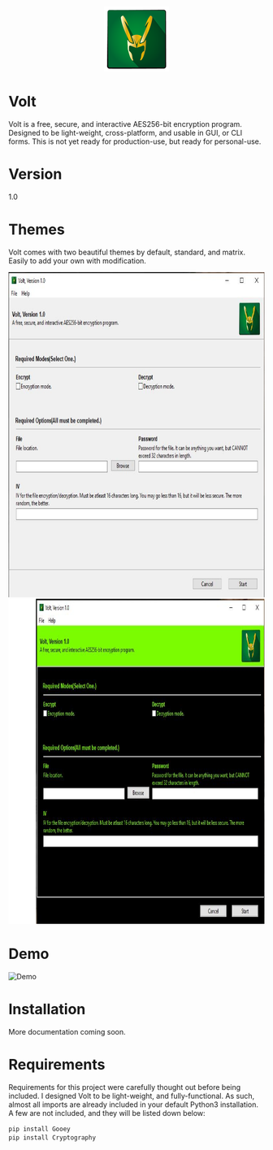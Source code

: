 <p align="center">
  <img width="128" height="128" src="/Icons/program_icon.png">
</p>



# Volt

Volt is a free, secure, and interactive AES256-bit encryption program. Designed to be light-weight, cross-platform, and usable in GUI, or CLI forms. This is not yet ready for production-use, but ready for personal-use.

# Version

1.0

# Themes

Volt comes with two beautiful themes by default, standard, and matrix. Easily to add your own with modification.

<p align="center">
  <img width="780" height="640" src="/Themes/standard.JPG">
  <img width="780" height="640" src="/Themes/matrix.JPG">
</p>

# Demo

![Demo]()

# Installation

More documentation coming soon.

# Requirements

Requirements for this project were carefully thought out before being included. I designed Volt to be light-weight, and fully-functional.
As such, almost all imports are already included in your default Python3 installation. A few are not included, and they will be listed down below:

```Python
pip install Gooey
pip install Cryptography
```
